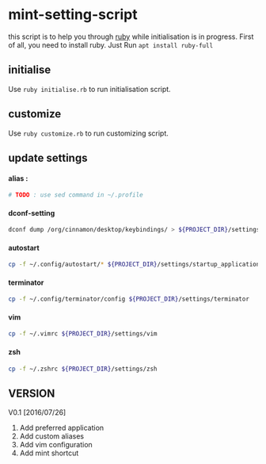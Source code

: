 # mint-setting-script

this script is to help you through [ruby](https://www.ruby-lang.org/en/) while initialisation is in progress.
First of all, you need to install ruby.
Just Run `apt install ruby-full`

## initialise

Use `ruby initialise.rb` to run initialisation script.

## customize

Use `ruby customize.rb` to run customizing script.

## update settings

#### alias : 
```bash
# TODO : use sed command in ~/.profile 
```

#### dconf-setting 
```bash
dconf dump /org/cinnamon/desktop/keybindings/ > ${PROJECT_DIR}/settings/dconf/dconf-settings.conf
```

#### autostart 
```bash
cp -f ~/.config/autostart/* ${PROJECT_DIR}/settings/startup_applications
```

#### terminator 
```bash
cp -f ~/.config/terminator/config ${PROJECT_DIR}/settings/terminator
```

#### vim
```bash
cp -f ~/.vimrc ${PROJECT_DIR}/settings/vim
```

#### zsh
```bash
cp -f ~/.zshrc ${PROJECT_DIR}/settings/zsh
```

## VERSION

V0.1 [2016/07/26]

1. Add preferred application
2. Add custom aliases
3. Add vim configuration
4. Add mint shortcut
